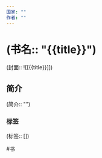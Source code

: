 ```yaml
---
国家: ""
作者: ""
---
```

# (书名:: "{{title}}")
(封面:: ![[{{title}}]])

## 简介
(简介:: "")

### 标签
(标签:: [])

#书 